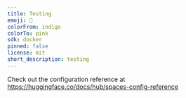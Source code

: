 ```yaml
---
title: Testing
emoji: 🐠
colorFrom: indigo
colorTo: pink
sdk: docker
pinned: false
license: mit
short_description: testing
---
```


Check out the configuration reference at https://huggingface.co/docs/hub/spaces-config-reference
